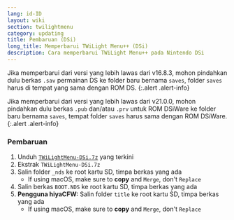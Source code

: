 ```yaml
---
lang: id-ID
layout: wiki
section: twilightmenu
category: updating
title: Pembaruan (DSi)
long_title: Memperbarui TWiLight Menu++ (DSi)
description: Cara memperbarui TWiLight Menu++ pada Nintendo DSi
---
```


Jika memperbarui dari versi yang lebih lawas dari v16.8.3, mohon pindahkan dulu berkas `.sav` permainan DS ke folder baru bernama `saves`, folder `saves` harus di tempat yang sama dengan ROM DS.
{:.alert .alert-info}

Jika memperbarui dari versi yang lebih lawas dari v21.0.0, mohon pindahkan dulu berkas `.pub` dan/atau `.prv` untuk ROM DSiWare ke folder baru bernama `saves`, tempat folder `saves` harus sama dengan ROM DSiWare.
{:.alert .alert-info}

### Pembaruan
1. Unduh [`TWiLightMenu-DSi.7z`](https://github.com/DS-Homebrew/TWiLightMenu/releases/latest/download/TWiLightMenu-DSi.7z) yang terkini
1. Ekstrak `TWiLightMenu-DSi.7z`
1. Salin folder `_nds` ke root kartu SD, timpa berkas yang ada
   - If using macOS, make sure to **copy** and `Merge`, don't `Replace`
1. Salin berkas `BOOT.NDS` ke root kartu SD, timpa berkas yang ada
1. **Pengguna hiyaCFW:** Salin folder `title` ke root kartu SD, timpa berkas yang ada
   - If using macOS, make sure to **copy** and `Merge`, don't `Replace`
